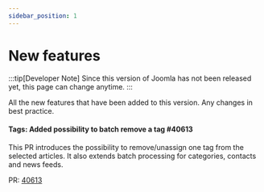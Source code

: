 ```yaml
---
sidebar_position: 1
---
```


# New features

:::tip[Developer Note]
  Since this version of Joomla has not been released yet, this page can change anytime.
:::

All the new features that have been added to this version.
Any changes in best practice.

#### Tags: Added possibility to batch remove a tag #40613
This PR introduces the possibility to remove/unassign one tag from the selected articles. It also extends batch processing for categories, contacts and news feeds.

PR: [40613](https://github.com/joomla/joomla-cms/pull/40613)
